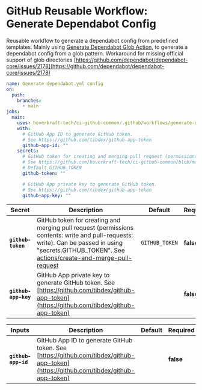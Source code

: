 <!-- start title -->

# GitHub Reusable Workflow: Generate Dependabot Config

<!-- end title -->
<!-- start description -->

Reusable workflow to generate a dependabot config from predefined templates.
Mainly using [Generate Dependabot Glob Action](https://github.com/marketplace/actions/generate-dependabot-glob), to generate a dependabot config from a glob pattern.
Workaround for missing official support of glob directories [https://github.com/dependabot/dependabot-core/issues/2178](https://github.com/dependabot/dependabot-core/issues/2178)

<!-- end description -->
<!-- start contents -->
<!-- end contents -->
<!-- start usage -->

```yaml
name: Generate dependabot.yml config
on:
  push:
    branches:
      - main
jobs:
  main:
    uses: hoverkraft-tech/ci-github-common/.github/workflows/generate-dependabot-config.yml@0.3.4
    with:
      # GitHub App ID to generate GitHub token.
      # See https://github.com/tibdex/github-app-token
      github-app-id: ""
    secrets:
      # GitHub token for creating and merging pull request (permissions contents: write and pull-requests: write).
      # See https://github.com/hoverkraft-tech/ci-github-common/blob/main/actions/create-and-merge-pull-request
      # Default GITHUB_TOKEN
      github-token: ""

      # GitHub App private key to generate GitHub token.
      # See https://github.com/tibdex/github-app-token
      github-app-key: ""
```

<!-- end usage -->
<!-- start secrets -->

| **Secret**                      | **Description**                                                                                                                                                                                                                                    | **Default**               | **Required** |
| ------------------------------- | -------------------------------------------------------------------------------------------------------------------------------------------------------------------------------------------------------------------------------------------------- | ------------------------- | ------------ |
| **<code>github-token</code>**   | GitHub token for creating and merging pull request (permissions contents: write and pull-requests: write). Can be passed in using "secrets.GITHUB_TOKEN". See [actions/create-and-merge-pull-request](../../actions/create-and-merge-pull-request) | <code>GITHUB_TOKEN</code> | **false**    |
| **<code>github-app-key</code>** | GitHub App private key to generate GitHub token. See [https://github.com/tibdex/github-app-token](https://github.com/tibdex/github-app-token)                                                                                                      | <code></code>             | **false**    |

<!-- end secrets -->
<!-- start inputs -->

| **Inputs**                     | **Description**                                                                                                                      | **Default**   | **Required** |
| ------------------------------ | ------------------------------------------------------------------------------------------------------------------------------------ | ------------- | ------------ |
| **<code>github-app-id</code>** | GitHub App ID to generate GitHub token. See [https://github.com/tibdex/github-app-token](https://github.com/tibdex/github-app-token) | <code></code> | **false**    |

<!-- end inputs -->

<!-- start outputs -->
<!-- end outputs -->
<!-- start [.github/ghadocs/examples/] -->
<!-- end [.github/ghadocs/examples/] -->
